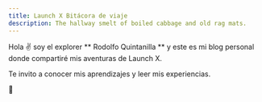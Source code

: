 ```yaml
---
title: Launch X Bitácora de viaje
description: The hallway smelt of boiled cabbage and old rag mats.
---
```


Hola ✌️  soy el explorer ** Rodolfo Quintanilla ** y este es mi blog personal donde compartiré mis aventuras de Launch X.

Te invito a conocer mis aprendizajes y leer mis experiencias.

🚀

